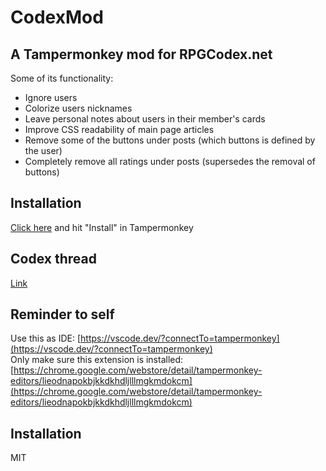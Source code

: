 # CodexMod

## A Tampermonkey mod for RPGCodex.net

Some of its functionality:
- Ignore users
- Colorize users nicknames
- Leave personal notes about users in their member's cards
- Improve CSS readability of main page articles
- Remove some of the buttons under posts (which buttons is defined by the user)
- Completely remove all ratings under posts (supersedes the removal of buttons)

## Installation
[Click here](https://github.com/BesterCode/CodexMod/raw/main/RPGCodexMod.user.js) and hit "Install" in Tampermonkey

## Codex thread
[Link](https://rpgcodex.net/forums/threads/codex-mod.139660/)

## Reminder to self
Use this as IDE: [https://vscode.dev/?connectTo=tampermonkey](https://vscode.dev/?connectTo=tampermonkey) <br>
Only make sure this extension is installed: [https://chrome.google.com/webstore/detail/tampermonkey-editors/lieodnapokbjkkdkhdljlllmgkmdokcm](https://chrome.google.com/webstore/detail/tampermonkey-editors/lieodnapokbjkkdkhdljlllmgkmdokcm)

## Installation
MIT
